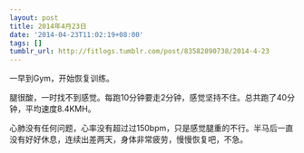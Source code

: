 ```yaml
---
layout: post
title: 2014年4月23日
date: '2014-04-23T11:02:19+08:00'
tags: []
tumblr_url: http://fitlogs.tumblr.com/post/83582890738/2014-4-23
---
```

一早到Gym，开始恢复训练。

腿很酸，一时找不到感觉。每跑10分钟要走2分钟，感觉坚持不住。总共跑了40分钟，平均速度8.4KMH。

心肺没有任何问题，心率没有超过过150bpm，只是感觉腿重的不行。半马后一直没有好好休息，连续出差两天，身体非常疲劳，慢慢恢复吧，不急。
